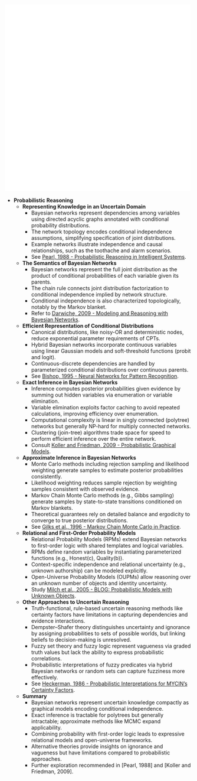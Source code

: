 ![AMA-ch14-probabilistic-reasoning](AMA-ch14-probabilistic-reasoning.best.png)

- **Probabilistic Reasoning**
  - **Representing Knowledge in an Uncertain Domain**
    - Bayesian networks represent dependencies among variables using directed acyclic graphs annotated with conditional probability distributions.
    - The network topology encodes conditional independence assumptions, simplifying specification of joint distributions.
    - Example networks illustrate independence and causal relationships, such as the toothache and alarm scenarios.
    - See [Pearl, 1988 - Probabilistic Reasoning in Intelligent Systems](https://bayesnet.cs.ucla.edu/PRnew.html).
  - **The Semantics of Bayesian Networks**
    - Bayesian networks represent the full joint distribution as the product of conditional probabilities of each variable given its parents.
    - The chain rule connects joint distribution factorization to conditional independence implied by network structure.
    - Conditional independence is also characterized topologically, notably by the Markov blanket.
    - Refer to [Darwiche, 2009 - Modeling and Reasoning with Bayesian Networks](https://darwiche.ai/book/).
  - **Efficient Representation of Conditional Distributions**
    - Canonical distributions, like noisy-OR and deterministic nodes, reduce exponential parameter requirements of CPTs.
    - Hybrid Bayesian networks incorporate continuous variables using linear Gaussian models and soft-threshold functions (probit and logit).
    - Continuous-discrete dependencies are handled by parameterized conditional distributions over continuous parents.
    - See [Bishop, 1995 - Neural Networks for Pattern Recognition](https://www.microsoft.com/en-us/research/people/cmbishop/#!neural-networks).
  - **Exact Inference in Bayesian Networks**
    - Inference computes posterior probabilities given evidence by summing out hidden variables via enumeration or variable elimination.
    - Variable elimination exploits factor caching to avoid repeated calculations, improving efficiency over enumeration.
    - Computational complexity is linear in singly connected (polytree) networks but generally NP-hard for multiply connected networks.
    - Clustering (join-tree) algorithms trade space for speed to perform efficient inference over the entire network.
    - Consult [Koller and Friedman, 2009 - Probabilistic Graphical Models](https://mitpress.mit.edu/books/probabilistic-graphical-models).
  - **Approximate Inference in Bayesian Networks**
    - Monte Carlo methods including rejection sampling and likelihood weighting generate samples to estimate posterior probabilities consistently.
    - Likelihood weighting reduces sample rejection by weighting samples consistent with observed evidence.
    - Markov Chain Monte Carlo methods (e.g., Gibbs sampling) generate samples by state-to-state transitions conditioned on Markov blankets.
    - Theoretical guarantees rely on detailed balance and ergodicity to converge to true posterior distributions.
    - See [Gilks et al., 1996 - Markov Chain Monte Carlo in Practice](https://www.crcpress.com/Markov-Chain-Monte-Carlo-in-Practice/Gilks-Richardson-Spiegelhalter/p/book/9780412055515).
  - **Relational and First-Order Probability Models**
    - Relational Probability Models (RPMs) extend Bayesian networks to first-order logic with shared templates and logical variables.
    - RPMs define random variables by instantiating parameterized functions (e.g., Honest(c), Quality(b)).
    - Context-specific independence and relational uncertainty (e.g., unknown authorship) can be modeled explicitly.
    - Open-Universe Probability Models (OUPMs) allow reasoning over an unknown number of objects and identity uncertainty.
    - Study [Milch et al., 2005 - BLOG: Probabilistic Models with Unknown Objects](https://www.cs.cmu.edu/~fgresher/blog/).
  - **Other Approaches to Uncertain Reasoning**
    - Truth-functional, rule-based uncertain reasoning methods like certainty factors have limitations in capturing dependencies and evidence interactions.
    - Dempster–Shafer theory distinguishes uncertainty and ignorance by assigning probabilities to sets of possible worlds, but linking beliefs to decision-making is unresolved.
    - Fuzzy set theory and fuzzy logic represent vagueness via graded truth values but lack the ability to express probabilistic correlations.
    - Probabilistic interpretations of fuzzy predicates via hybrid Bayesian networks or random sets can capture fuzziness more effectively.
    - See [Heckerman, 1986 - Probabilistic Interpretations for MYCIN’s Certainty Factors](https://ai.stanford.edu/~serafini/cs221/heckerman87.pdf).
  - **Summary**
    - Bayesian networks represent uncertain knowledge compactly as graphical models encoding conditional independence.
    - Exact inference is tractable for polytrees but generally intractable; approximate methods like MCMC expand applicability.
    - Combining probability with first-order logic leads to expressive relational models and open-universe frameworks.
    - Alternative theories provide insights on ignorance and vagueness but have limitations compared to probabilistic approaches.
    - Further exploration recommended in [Pearl, 1988] and [Koller and Friedman, 2009].
